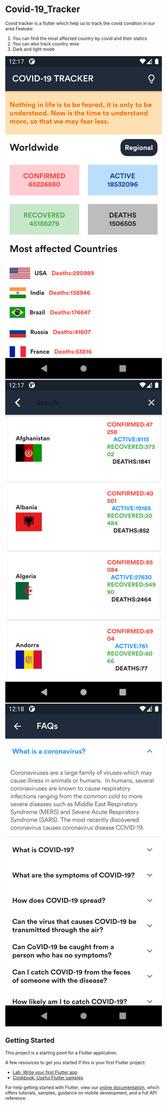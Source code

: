 # Covid-19_Tracker
Covid tracker is a flutter which help us to track the covid conditon in our area 
Featues:
1. You can find the most affected country by covid and their statics
2. You can also track country wise
3. Dark and light mode

![alt-text-1](https://raw.githubusercontent.com/Thevinaypatwal/Covid-19_Tracker/main/Screenshot_1607021234.png) ![alt-text-2](https://raw.githubusercontent.com/Thevinaypatwal/Covid-19_Tracker/main/Screenshot_1607021269.png) ![alt-text-3](https://raw.githubusercontent.com/Thevinaypatwal/Covid-19_Tracker/main/Screenshot_1607021283.png)

## Getting Started

This project is a starting point for a Flutter application.

A few resources to get you started if this is your first Flutter project:

- [Lab: Write your first Flutter app](https://flutter.dev/docs/get-started/codelab)
- [Cookbook: Useful Flutter samples](https://flutter.dev/docs/cookbook)

For help getting started with Flutter, view our
[online documentation](https://flutter.dev/docs), which offers tutorials,
samples, guidance on mobile development, and a full API reference.
